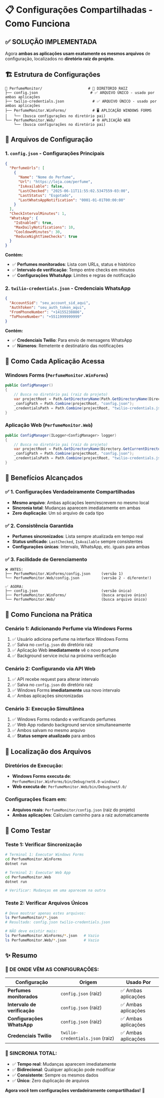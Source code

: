 # 📋 Configurações Compartilhadas - Como Funciona

## ✅ **SOLUÇÃO IMPLEMENTADA**

Agora **ambas as aplicações usam exatamente os mesmos arquivos** de configuração, localizados no **diretório raiz do projeto**.

## 🏗️ **Estrutura de Configurações**

```
📁 PerfumeMonitor/                     # 🎯 DIRETÓRIO RAIZ
├── config.json                        # ✅ ARQUIVO ÚNICO - usado por ambas aplicações
├── twilio-credentials.json             # ✅ ARQUIVO ÚNICO - usado por ambas aplicações
├── PerfumeMonitor.WinForms/            # 🖥️ APLICAÇÃO WINDOWS FORMS
│   └── (busca configurações no diretório pai)
└── PerfumeMonitor.Web/                 # 🌐 APLICAÇÃO WEB
    └── (busca configurações no diretório pai)
```

## 📄 **Arquivos de Configuração**

### 1. **`config.json`** - Configurações Principais
```json
{
  "PerfumeUrls": [
    {
      "Name": "Nome do Perfume",
      "Url": "https://loja.com/perfume",
      "IsAvailable": false,
      "LastChecked": "2025-06-11T11:55:02.5347559-03:00",
      "LastStatus": "Esgotado",
      "LastWhatsAppNotification": "0001-01-01T00:00:00"
    }
  ],
  "CheckIntervalMinutes": 1,
  "WhatsApp": {
    "IsEnabled": true,
    "MaxDailyNotifications": 10,
    "CooldownMinutes": 30,
    "ReduceNightTimeChecks": true
  }
}
```

**Contém:**
- ✅ **Perfumes monitorados**: Lista com URLs, status e histórico
- ✅ **Intervalo de verificação**: Tempo entre checks em minutos
- ✅ **Configurações WhatsApp**: Limites e regras de notificação

### 2. **`twilio-credentials.json`** - Credenciais WhatsApp
```json
{
  "AccountSid": "seu_account_sid_aqui",
  "AuthToken": "seu_auth_token_aqui", 
  "FromPhoneNumber": "+14155238886",
  "ToPhoneNumber": "+5511999999999"
}
```

**Contém:**
- ✅ **Credenciais Twilio**: Para envio de mensagens WhatsApp
- ✅ **Números**: Remetente e destinatário das notificações

## 🔄 **Como Cada Aplicação Acessa**

### **Windows Forms** (`PerfumeMonitor.WinForms`)
```csharp
public ConfigManager()
{
    // Busca no diretório pai (raiz do projeto)
    var projectRoot = Path.GetDirectoryName(Path.GetDirectoryName(Directory.GetCurrentDirectory()));
    _configPath = Path.Combine(projectRoot, "config.json");
    _credentialsPath = Path.Combine(projectRoot, "twilio-credentials.json");
}
```

### **Aplicação Web** (`PerfumeMonitor.Web`)
```csharp
public ConfigManager(ILogger<ConfigManager> logger)
{
    // Busca no diretório pai (raiz do projeto)
    var projectRoot = Path.GetDirectoryName(Directory.GetCurrentDirectory());
    _configPath = Path.Combine(projectRoot, "config.json");
    _credentialsPath = Path.Combine(projectRoot, "twilio-credentials.json");
}
```

## 🎯 **Benefícios Alcançados**

### ✅ **1. Configurações Verdadeiramente Compartilhadas**
- **Mesmo arquivo**: Ambas aplicações leem/escrevem no mesmo local
- **Sincronia total**: Mudanças aparecem imediatamente em ambas
- **Zero duplicação**: Um só arquivo de cada tipo

### ✅ **2. Consistência Garantida**
- **Perfumes sincronizados**: Lista sempre atualizada em tempo real
- **Status unificado**: `LastChecked`, `IsAvailable` sempre consistentes
- **Configurações únicas**: Intervalo, WhatsApp, etc. iguais para ambas

### ✅ **3. Facilidade de Gerenciamento**
```
❌ ANTES: 
├── PerfumeMonitor.WinForms/config.json     (versão 1)
└── PerfumeMonitor.Web/config.json          (versão 2 - diferente!)

✅ AGORA:
├── config.json                             (versão única)
├── PerfumeMonitor.WinForms/                (busca arquivo único)
└── PerfumeMonitor.Web/                     (busca arquivo único)
```

## 🚀 **Como Funciona na Prática**

### **Cenário 1: Adicionando Perfume via Windows Forms**
1. ✅ Usuário adiciona perfume na interface Windows Forms
2. ✅ Salva no `config.json` do diretório raiz
3. ✅ Aplicação Web **imediatamente** vê o novo perfume
4. ✅ Background service inclui na próxima verificação

### **Cenário 2: Configurando via API Web**
1. ✅ API recebe request para alterar intervalo
2. ✅ Salva no `config.json` do diretório raiz  
3. ✅ Windows Forms **imediatamente** usa novo intervalo
4. ✅ Ambas aplicações sincronizadas

### **Cenário 3: Execução Simultânea**
1. ✅ Windows Forms rodando e verificando perfumes
2. ✅ Web App rodando background service simultaneamente
3. ✅ Ambos salvam no mesmo arquivo
4. ✅ **Status sempre atualizado** para ambos

## 📍 **Localização dos Arquivos**

### **Diretórios de Execução:**
- **Windows Forms executa de**: `PerfumeMonitor.WinForms/bin/Debug/net6.0-windows/`
- **Web executa de**: `PerfumeMonitor.Web/bin/Debug/net9.0/`

### **Configurações ficam em:**
- **Arquivos reais**: `PerfumeMonitor/config.json` (raiz do projeto)
- **Ambas aplicações**: Calculam caminho para a raiz automaticamente

## 🧪 **Como Testar**

### **Teste 1: Verificar Sincronização**
```bash
# Terminal 1: Executar Windows Forms
cd PerfumeMonitor.WinForms
dotnet run

# Terminal 2: Executar Web App
cd PerfumeMonitor.Web  
dotnet run

# Verificar: Mudanças em uma aparecem na outra
```

### **Teste 2: Verificar Arquivos Únicos**
```bash
# Deve mostrar apenas estes arquivos:
ls PerfumeMonitor/*.json
# Resultado: config.json twilio-credentials.json

# NÃO deve existir mais:
ls PerfumeMonitor.WinForms/*.json   # Vazio
ls PerfumeMonitor.Web/*.json        # Vazio
```

## ✨ **Resumo**

### **🎯 DE ONDE VÊM AS CONFIGURAÇÕES:**

| Configuração | Origem | Usado Por |
|-------------|--------|-----------|
| **Perfumes monitorados** | `config.json` (raiz) | ✅ Ambas aplicações |
| **Intervalo de verificação** | `config.json` (raiz) | ✅ Ambas aplicações |
| **Configurações WhatsApp** | `config.json` (raiz) | ✅ Ambas aplicações |
| **Credenciais Twilio** | `twilio-credentials.json` (raiz) | ✅ Ambas aplicações |

### **🔄 SINCRONIA TOTAL:**
- ✅ **Tempo real**: Mudanças aparecem imediatamente
- ✅ **Bidirecional**: Qualquer aplicação pode modificar
- ✅ **Consistente**: Sempre os mesmos dados
- ✅ **Único**: Zero duplicação de arquivos

**Agora você tem configurações verdadeiramente compartilhadas!** 🎉 